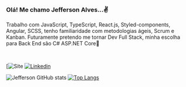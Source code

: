 ### Olá! Me chamo Jefferson Alves...✌️
Trabalho com JavaScript, TypeScript, React.js, Styled-components, Angular, SCSS, tenho familiaridade com metodologias ágeis, Scrum e Kanban. 
Futuramente pretendo me tornar Dev Full Stack, minha escolha para Back End são C# ASP.NET Core🚀

<br/>

[![Site](https://jeffersonalvesaguiar.github.io/Portfolio/)
[![Linkedin](https://img.shields.io/badge/LinkedIn-0077B5?style=for-the-badge&logo=linkedin&logoColor=white)](https://www.linkedin.com/in/jefferson-alves-22a76a208/)


![Jefferson GitHub stats](https://github-readme-stats.vercel.app/api?username=JeffersonAlvesAguiar&show_icons=true&theme=dracula)
[![Top Langs](https://github-readme-stats.vercel.app/api/top-langs/?username=JeffersonAlvesAguiar&langs_count=8)](https://github.com/anuraghazra/github-readme-stats)
